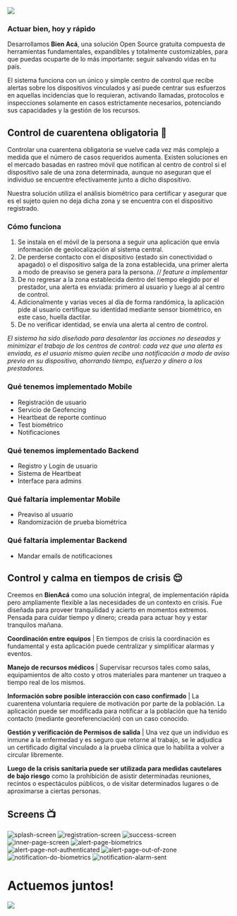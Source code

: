 ![](images/bienaca-logo-horizontal-negro220.png)

###  Actuar bien, hoy y rápido
Desarrollamos **Bien Acá**, una solución Open Source gratuita compuesta de herramientas fundamentales, expandibles y totalmente customizables, para que puedas ocuparte de lo más importante: seguir salvando vidas en tu país.

El sistema funciona con un único y simple centro de control que recibe alertas sobre los dispositivos vinculados y así puede centrar sus esfuerzos en aquellas incidencias que lo requieran, activando llamadas, protocolos e inspecciones solamente en casos estrictamente necesarios, potenciando sus capacidades y la gestión de los recursos.

## Control de cuarentena obligatoria 🧐
Controlar una cuarentena obligatoria se vuelve cada vez más complejo a medida que el número de casos requeridos aumenta. Existen soluciones en el mercado basadas en rastreo móvil que notifican al centro de control si el dispositivo sale de una zona determinada, aunque no aseguran que el individuo se encuentre efectivamente junto a dicho dispositivo.

Nuestra solución utiliza el análisis biométrico para certificar y asegurar que es el sujeto quien no deja dicha zona y se encuentra con el dispositivo registrado.

### Cómo funciona
1. Se instala en el móvil de la persona a seguir una aplicación que envía información de geolocalización al sistema central.
2. De perderse contacto con el dispositivo (estado sin conectividad o apagado) o el dispositivo salga de la zona establecida, una primer alerta a modo de preaviso se genera para la persona. // *feature a implementar*
3. De no regresar a la zona establecida dentro del tiempo elegido por el prestador, una alerta es enviada: primero al usuario y luego al al centro de control.
4. Adicionalmente y varias veces al día de forma randómica, la aplicación pide al usuario certifique su identidad mediante sensor biométrico, en este caso, huella dactilar.
5. De no verificar identidad, se envía una alerta al centro de control.

*El sistema ha sido diseñado para desalentar las acciones no deseadas y minimizar el trabajo de los centros de control: cada vez que una alerta es enviada, es el usuario mismo quien recibe una notificación a modo de aviso previo en su dispositivo, ahorrando tiempo, esfuerzo y dinero a los prestadores.*

### Qué tenemos implementado Mobile
- Registración de usuario
- Servicio de Geofencing
- Heartbeat de reporte continuo
- Test biométrico
- Notificaciones

### Qué tenemos implementado Backend
- Registro y Login de usuario
- Sistema de Heartbeat
- Interface para admins

### Qué faltaría implementar Mobile
- Preaviso al usuario
- Randomización de prueba biométrica

### Qué faltaría implementar Backend
- Mandar emails de notificaciones


## Control y calma en tiempos de crisis 😌
Creemos en **BienAcá** como una solución integral, de implementación rápida pero ampliamente flexible a las necesidades de un contexto en crisis. Fue diseñada para proveer tranquilidad y acierto en momentos extremos. Pensada para cuidar tiempo y dinero; creada para actuar hoy y estar tranquilos mañana.

**Coordinación entre equipos** | En tiempos de crisis la coordinación es fundamental y esta aplicación puede centralizar y simplificar alarmas y eventos.

**Manejo de recursos médicos** | Supervisar recursos tales como salas, equipamientos de alto costo y otros materiales para mantener un traqueo a tiempo real de los mismos.

**Información sobre posible interacción con caso confirmado** | La cuarentena voluntaria requiere de motivación por parte de la población. La aplicación puede ser modificada para notificar a la población que ha tenido contacto (mediante georeferenciación) con un caso conocido.

**Gestión y verificación de Permisos de salida** | Una vez que un individuo es inmune a la enfermedad y es seguro que retorne al trabajo, se le adjudica un certificado digital vinculado a la prueba clínica que lo habilita a volver a circular libremente.

**Luego de la crisis sanitaria puede ser utilizada para medidas cautelares de bajo riesgo** como la prohibición de asistir determinadas reuniones, recintos o espectáculos públicos, o de visitar determinados lugares o de aproximarse a ciertas personas.

## Screens :tv:
![splash-screen](images/splash-screen.jpg)
![registration-screen](images/register.jpg)
![success-screen](images/success-screen.jpg)
![inner-page-screen](images/inner-page.jpg)
![alert-page-biometrics](images/alert-page-biometrics.jpg)
![alert-page-not-authenticated](images/alert-page-not-authenticated.jpg)
![alert-page-out-of-zone](images/alert-page-out-of-zone.jpg)
![notification-do-biometrics](images/notification-do-biometrics.jpg)
![notification-alarm-sent](images/notification-alarm-sent.jpg)


# Actuemos juntos!
[<img src="images/footer.png">](https://www.ingsw.com/)

